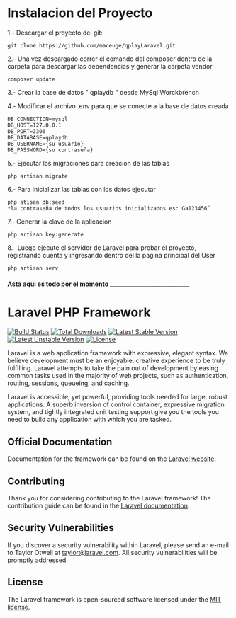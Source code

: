 # Instalacion del Proyecto

   1.- Descargar el proyecto del git:
    
    git clone https://github.com/maceuge/qplayLaravel.git
    
   2.- Una vez descargado correr el comando del composer dentro de la carpeta para descargar 
    las dependencias y generar la carpeta vendor
    
    composer update
    
   3.- Crear la base de datos " qplaydb " desde MySql Worckbrench

   4.- Modificar el archivo .env para que se conecte a la base de datos creada

    DB_CONNECTION=mysql
    DB_HOST=127.0.0.1
    DB_PORT=3306
    DB_DATABASE=qplaydb
    DB_USERNAME={su usuario}
    DB_PASSWORD={su contraseña}
    
   5.- Ejecutar las migraciones para creacion de las tablas
    
    php artisan migrate
    
   6.- Para inicializar las tablas con los datos ejecutar
    
    php atisan db:seed
    *la contraseña de todos los usuarios inicializados es: Ga123456´
    

   7.- Generar la clave de la aplicacion
    
    php artisan key:generate
    
   8.- Luego ejecute el servidor de Laravel para probar el proyecto, registrando cuenta 
    y ingresando dentro del la pagina principal del User
         
    php artisan serv
         
    
####  Asta aqui es todo por el momento ___________________________




# Laravel PHP Framework

[![Build Status](https://travis-ci.org/laravel/framework.svg)](https://travis-ci.org/laravel/framework)
[![Total Downloads](https://poser.pugx.org/laravel/framework/d/total.svg)](https://packagist.org/packages/laravel/framework)
[![Latest Stable Version](https://poser.pugx.org/laravel/framework/v/stable.svg)](https://packagist.org/packages/laravel/framework)
[![Latest Unstable Version](https://poser.pugx.org/laravel/framework/v/unstable.svg)](https://packagist.org/packages/laravel/framework)
[![License](https://poser.pugx.org/laravel/framework/license.svg)](https://packagist.org/packages/laravel/framework)

Laravel is a web application framework with expressive, elegant syntax. We believe development must be an enjoyable, creative experience to be truly fulfilling. Laravel attempts to take the pain out of development by easing common tasks used in the majority of web projects, such as authentication, routing, sessions, queueing, and caching.

Laravel is accessible, yet powerful, providing tools needed for large, robust applications. A superb inversion of control container, expressive migration system, and tightly integrated unit testing support give you the tools you need to build any application with which you are tasked.

## Official Documentation

Documentation for the framework can be found on the [Laravel website](http://laravel.com/docs).

## Contributing

Thank you for considering contributing to the Laravel framework! The contribution guide can be found in the [Laravel documentation](http://laravel.com/docs/contributions).

## Security Vulnerabilities

If you discover a security vulnerability within Laravel, please send an e-mail to Taylor Otwell at taylor@laravel.com. All security vulnerabilities will be promptly addressed.

## License

The Laravel framework is open-sourced software licensed under the [MIT license](http://opensource.org/licenses/MIT).
